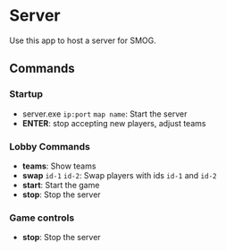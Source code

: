 # Server
Use this app to host a server for SMOG.

## Commands

### Startup
- server.exe `ip:port` `map name`: Start the server
- **ENTER**: stop accepting new players, adjust teams

### Lobby Commands
- **teams**: Show teams
- **swap** `id-1` `id-2`: Swap players with ids `id-1` and `id-2`
- **start**: Start the game
- **stop**: Stop the server

### Game controls
- **stop**: Stop the server
